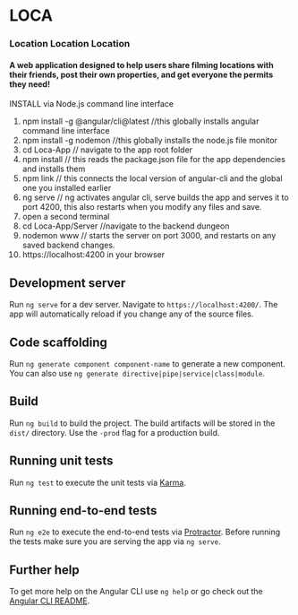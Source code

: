 LOCA
===

### Location Location Location
#### A web application designed to help users share filming locations with their friends, post their own properties, and get everyone the permits they need!


INSTALL via Node.js command line interface
1) npm install -g @angular/cli@latest //this globally installs angular command line interface
2) npm install -g nodemon //this globally installs the node.js file monitor
3) cd Loca-App // navigate to the app root folder
4) npm install // this reads the package.json file for the app dependencies and installs them
5) npm link // this connects the local version of angular-cli and the global one you installed earlier
6) ng serve // ng activates angular cli, serve builds the app and serves it to port 4200, this also restarts when you modify any files and save.
7) open a second terminal
8) cd Loca-App/Server //navigate to the backend dungeon
9) nodemon www // starts the server on port 3000, and restarts on any saved backend changes.
10) https://localhost:4200 in your browser


## Development server

Run `ng serve` for a dev server. Navigate to `https://localhost:4200/`. The app will automatically reload if you change any of the source files.

## Code scaffolding

Run `ng generate component component-name` to generate a new component. You can also use `ng generate directive|pipe|service|class|module`.

## Build

Run `ng build` to build the project. The build artifacts will be stored in the `dist/` directory. Use the `-prod` flag for a production build.

## Running unit tests

Run `ng test` to execute the unit tests via [Karma](https://karma-runner.github.io).

## Running end-to-end tests

Run `ng e2e` to execute the end-to-end tests via [Protractor](https://www.protractortest.org/).
Before running the tests make sure you are serving the app via `ng serve`.

## Further help

To get more help on the Angular CLI use `ng help` or go check out the [Angular CLI README](https://github.com/angular/angular-cli/blob/master/README.md).

